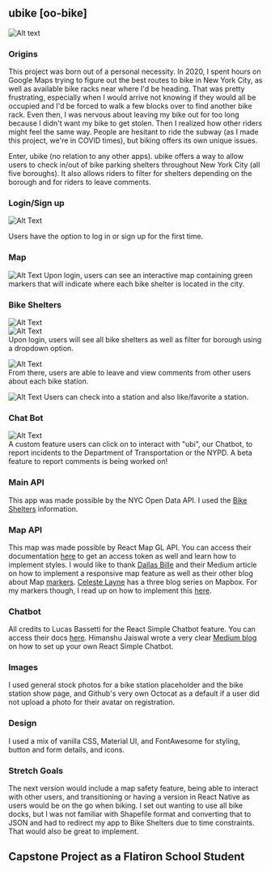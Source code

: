 ## ubike [oo-bike]

![Alt text](https://media.giphy.com/media/3oz8xE7gjBmo2wFrS8/giphy.gif)

### Origins
This project was born out of a personal necessity. In 2020, I spent hours on Google Maps trying to figure out the best routes to bike in New York City, as well as available bike racks near where I'd be heading. That was pretty frustrating, especially when I would arrive not knowing if they would all be occupied and I'd be forced to walk a few blocks over to find another bike rack. Even then, I was nervous about leaving my bike out for too long because I didn't want my bike to get stolen. Then I realized how other riders might feel the same way. People are hesitant to ride the subway (as I made this project, we're in COVID times), but biking offers its own unique issues.

Enter, ubike (no relation to any other apps). ubike offers a way to allow users to check in/out of bike parking shelters throughout New York City (all five boroughs). It also allows riders to filter for shelters depending on the borough and for riders to leave comments. 


### Login/Sign up
![Alt Text](https://media.giphy.com/media/jYeWOD9QRKbLP4BCm4/giphy.gif)

Users have the option to log in or sign up for the first time.

### Map
![Alt Text](https://media.giphy.com/media/0FQuqakv6JIBTRmon3/giphy.gif)
Upon login, users can see an interactive map containing green markers that will indicate where each bike shelter is located in the city.

### Bike Shelters
![Alt Text](https://media.giphy.com/media/EZygwLkqkz6AtsPlO1/giphy.gif) 
<br />
![Alt Text](https://media.giphy.com/media/5wu4pjdN52n3W2iAop/giphy.gif)
<br />
Upon login, users will see all bike shelters as well as filter for borough using a dropdown option.


![Alt Text](https://media.giphy.com/media/lqpkqQxgSbjv1nSRRn/giphy.gif)
<br />
From there, users are able to leave and view comments from other users about each bike station.

![Alt Text](https://media.giphy.com/media/BeU7132O0bSuMToeQm/giphy.gif)
Users can check into a station and also like/favorite a station.


### Chat Bot
![Alt Text](https://media.giphy.com/media/nvAZNDxkuRAJrPqFMe/giphy.gif)
<br />
A custom feature users can click on to interact with "ubi", our Chatbot, to report incidents to the Department of Transportation or the NYPD. A beta feature to report comments is being worked on!

### Main API
This app was made possible by the NYC Open Data API. I used the [Bike Shelters](https://data.cityofnewyork.us/Transportation/Bicycle-Parking-Shelters/thbt-gfu9) information. 

### Map API
This map was made possible by React Map GL API. You can access their documentation [here](https://docs.mapbox.com/mapbox-gl-js/api/) to get an access token as well and learn how to implement styles. I would like to thank [Dallas Bille](https://medium.com/swlh/getting-started-with-react-and-mapbox-gl-js-daa96477dd2c) and their Medium article on how to implement a responsive map feature as well as their other blog about Map [markers](https://levelup.gitconnected.com/getting-started-with-react-and-mapbox-gl-js-user-location-marker-with-marker-component-716a3f1abf83). [Celeste Layne](https://www.celestelayne.com/blog) has a three blog series on Mapbox. For my markers though, I read up on how to implement this [here](https://visgl.github.io/react-map-gl/docs/api-reference/marker.).

### Chatbot
All credits to Lucas Bassetti for the React Simple Chatbot feature. You can access their docs [here](https://lucasbassetti.com.br/react-simple-chatbot/#/). Himanshu Jaiswal wrote a very clear [Medium blog](https://medium.com/javascript-in-plain-english/may-i-help-you-build-a-chatbot-in-10-minutes-with-react-df19e940bbc8) on how to set up your own React Simple Chatbot.

### Images
I used general stock photos for a bike station placeholder and the bike station show page, and Github's very own Octocat as a default if a user did not upload a photo for their avatar on registration.

### Design
I used a mix of vanilla CSS, Material UI, and FontAwesome for styling, button and form details, and icons.

### Stretch Goals
The next version would include a map safety feature, being able to interact with other users, and transitioning or having a version in React Native as users would be on the go when biking. I set out wanting to use all bike docks, but I was not familiar with Shapefile format and converting that to JSON and had to redirect my app to Bike Shelters due to time constraints. That would also be great to implement. 

## Capstone Project as a Flatiron School Student